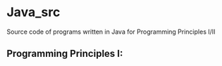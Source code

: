 # Java_src
Source code of programs written in Java for Programming Principles I/II

Programming Principles I:
  - 
